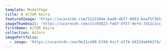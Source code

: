 ```yaml
---
template: ModelPage
title: B ACTOR Keira
featuredImage: 'https://ucarecdn.com/5123394e-6ad9-4bf7-8063-beaf5f3b519c/'
imageThumbnail: 'https://ucarecdn.com/1cc05823-fe87-4f57-9efd-7a52c1cc7f59/'
firstName: ACTOR Keira
collection: Actors
imagePortfolio:
  - image: 'https://ucarecdn.com/9e31ca90-57d4-4ccf-af74-d422da6b6374/'
---
```


